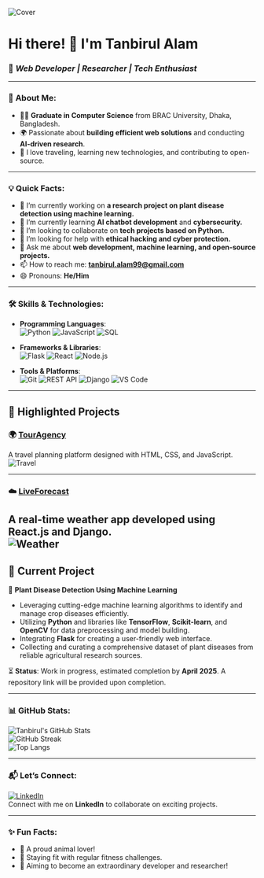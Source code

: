 ![Cover](https://i.ibb.co.com/Z62HGXW/Blue-Modern-Corporate-Staff-Profile-Linked-In-Banner.png)


# Hi there! 👋 I'm **Tanbirul Alam**  
### 🌟 *Web Developer | Researcher | Tech Enthusiast*

---

### 📜 **About Me**:
- 🧑‍🎓 **Graduate in Computer Science** from BRAC University, Dhaka, Bangladesh.
- 🌍 Passionate about **building efficient web solutions** and conducting **AI-driven research**.
- 🧗 I love traveling, learning new technologies, and contributing to open-source.

---

### 💡 **Quick Facts**:
- 🔭 I’m currently working on **a research project on plant disease detection using machine learning.**
- 🌱 I’m currently learning **AI chatbot development** and **cybersecurity.**
- 👯 I’m looking to collaborate on **tech projects based on Python.**
- 🤔 I’m looking for help with **ethical hacking and cyber protection.**
- 💬 Ask me about **web development, machine learning, and open-source projects.**
- 📫 How to reach me: **[tanbirul.alam99@gmail.com](mailto:tanbirul.alam99@gmail.com)**
- 😄 Pronouns: **He/Him**

---

### 🛠️ **Skills & Technologies**:
- **Programming Languages**:  
  ![Python](https://img.shields.io/badge/-Python-3776AB?logo=python&logoColor=white&style=flat)
  ![JavaScript](https://img.shields.io/badge/-JavaScript-F7DF1E?logo=javascript&logoColor=black&style=flat)
  ![SQL](https://img.shields.io/badge/-SQL-4479A1?logo=postgresql&logoColor=white&style=flat)

- **Frameworks & Libraries**:  
  ![Flask](https://img.shields.io/badge/-Flask-000000?logo=flask&logoColor=white&style=flat)
  ![React](https://img.shields.io/badge/-React-61DAFB?logo=react&logoColor=black&style=flat)
  ![Node.js](https://img.shields.io/badge/-Node.js-339933?logo=node.js&logoColor=white&style=flat)

- **Tools & Platforms**:  
  ![Git](https://img.shields.io/badge/-Git-F05032?logo=git&logoColor=white&style=flat)
  ![REST API](https://img.shields.io/badge/-REST%20API-00A98F?logo=api&logoColor=white&style=flat)
  ![Django](https://img.shields.io/badge/-Django-092E20?logo=django&logoColor=white&style=flat)
  ![VS Code](https://img.shields.io/badge/-VS%20Code-007ACC?logo=visual-studio-code&logoColor=white&style=flat)

---

## 🌟 **Highlighted Projects**

### 🌍 [**TourAgency**](https://github.com/Tanbirul99/TourAgency)  
A travel planning platform designed with HTML, CSS, and JavaScript.  
![Travel](https://img.icons8.com/external-flat-juicy-fish/64/000000/external-globe-travel-flat-flat-juicy-fish.png)

---

### ☁️ [**LiveForecast**](https://github.com/Tanbirul99/LiveForecast)  
A real-time weather app developed using React.js and Django.  
![Weather](https://img.icons8.com/color/64/000000/partly-cloudy-day.png)
---

## 🚀 **Current Project**

🌱 **Plant Disease Detection Using Machine Learning**  
- Leveraging cutting-edge machine learning algorithms to identify and manage crop diseases efficiently.  
- Utilizing **Python** and libraries like **TensorFlow**, **Scikit-learn**, and **OpenCV** for data preprocessing and model building.  
- Integrating **Flask** for creating a user-friendly web interface.  
- Collecting and curating a comprehensive dataset of plant diseases from reliable agricultural research sources.

⏳ **Status**: Work in progress, estimated completion by **April 2025**. A repository link will be provided upon completion.  

---


### 📊 **GitHub Stats**:
![Tanbirul's GitHub Stats](https://github-readme-stats.vercel.app/api?username=Tanbirul99&show_icons=true&theme=radical)  
![GitHub Streak](https://github-readme-streak-stats.herokuapp.com?user=Tanbirul99&theme=radical)  
![Top Langs](https://github-readme-stats.vercel.app/api/top-langs/?username=Tanbirul99&layout=compact&theme=radical)  

---

### 📬 **Let’s Connect**:
[![LinkedIn](https://img.icons8.com/color/48/000000/linkedin.png)](https://www.linkedin.com/in/your-profile-link)  
Connect with me on **LinkedIn** to collaborate on exciting projects.

---

### ✨ Fun Facts:
- 🐾 A proud animal lover!  
- 🧘 Staying fit with regular fitness challenges.  
- 🚀 Aiming to become an extraordinary developer and researcher!
